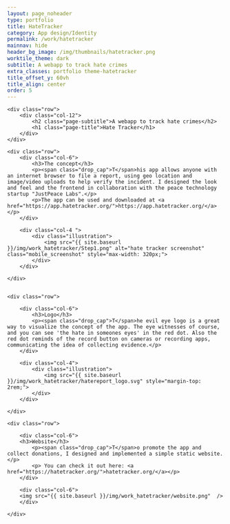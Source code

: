 ```yaml
---
layout: page_noheader
type: portfolio
title: HateTracker
category: App design/Identity
permalink: /work/hatetracker
mainnav: hide
header_bg_image: /img/thumbnails/hatetracker.png
worktile_theme: dark
subtitle: A webapp to track hate crimes 
extra_classes: portfolio theme-hatetracker
title_offset_y: 60vh
title_align: center
order: 5
---
```


<div class="index-header wrapper">

	<div class="row">
		<div class="col-12">
			<h2 class="page-subtitle">A webapp to track hate crimes</h2>
			<h1 class="page-title">Hate Tracker</h1>			
		</div>
	</div>

	<div class="row">
		<div class="col-6">								
			<h3>The concept</h3>
			<p><span class="drop_cap">T</span>his app allows anyone with an internet browser to file a report, using geo location and image/video uploads to help verify the incident. I designed the look and feel and the frontend in collaboration with the peace technology startup "JustPeace Labs".</p> 	
			<p>The app can be used and downloaded at <a href="https://app.hatetracker.org/">https://app.hatetracker.org/</a></p>
		</div>

		<div class="col-4 ">
			<div class="illustration">
				<img src="{{ site.baseurl }}/img/work_hatetracker/Step1.png" alt="hate tracker screenshot" class="mobile_screenshot" style="max-width: 320px;">
			</div>
		</div>	
			
	</div>


	<div class="row">

		<div class="col-6">
			<h3>Logo</h3>
			<p><span class="drop_cap">T</span>he evil eye logo is a great way to visualize the concept of the app. The eye witnesses of course, and you can see 'the hate in someones eyes' in the red dot. Also the red dot reminds of the record button on cameras or recording apps, communicating the idea of collecting evidence.</p>	
		</div>

		<div class="col-4">
			<div class="illustration">
				<img src="{{ site.baseurl }}/img/work_hatetracker/hatereport_logo.svg" style="margin-top: 2rem;">					
			</div>
		</div>				
			
	</div>

	<div class="row">

		<div class="col-6">
		<h3>Website</h3>
			<p><span class="drop_cap">T</span>o promote the app and collect donations, I designed and implemented a simple static website.</p>
			<p> You can check it out here: <a href="https://hatetracker.org/">hatetracker.org/</a></p>
		</div>

		<div class="col-6">
		<img src="{{ site.baseurl }}/img/work_hatetracker/website.png"  />
		</div>

	</div>

	

</div>